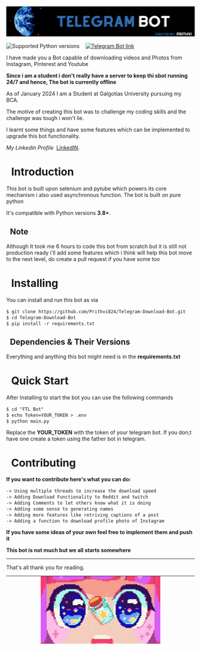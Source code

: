 <br>![python-telegram-bot Logo](https://github.com/Prithvi824/Telegram-Download-Bot/blob/main/github/header.png?raw=true)

![Supported Python versions](https://img.shields.io/pypi/pyversions/python-telegram-bot.svg)
&nbsp;&nbsp;
[![Telegram Bot link](https://img.shields.io/badge/Telegram-bot-blue.svg?logo=telegram)](https://t.me/Media_share_and_download_bot)
&nbsp;&nbsp;


I have made you a Bot capable of downloading videos and Photos from Instagram, Pinterest and Youtube

**Since i am a student i don't really have a server to keep thi sbot running 24/7 and hence, The bot is currently offline**

As of January 2024 I am a Student at Galgotias University pursuing my BCA.

The motive of creating this bot was to challenge my coding skills and the challenge was tough i won't lie.

I learnt some things and have some features which can be implemented to upgrade this bot functionality.

*My Linkedin Profile* &nbsp;[LinkedIN](https://www.linkedin.com/in/prithvi-srivastava-a974092a6).

# &nbsp; Introduction

This bot is built upon selenium and pytube which powers its core mechanism i also used asynchronous function. The bot is built on pure python

It\'s compatible
with Python versions **3.8+**.


## &nbsp; Note

Although It took me 6 hours to code this bot from scratch but it is still not production ready i'll add some features which i think will help this bot move to the next level, do create a pull request if you have some too
# &nbsp; Installing

You can install and run this bot as via

``` shell
$ git clone https://github.com/Prithvi824/Telegram-Download-Bot.git
$ cd Telegram-Download-Bot
$ pip install -r requirements.txt

```

## &nbsp; Dependencies & Their Versions

Everything and anything this bot might need is in the **requirements.txt**

# &nbsp; Quick Start

After Installing to start the bot you can use the following commands
```shell
$ cd "FTL Bot"
$ echo Token=YOUR_TOKEN > .env
$ python main.py
```

Replace the **YOUR_TOKEN** with the token of your telegram bot.
If you don;t have one create a token using the father bot in telegram.

# &nbsp; Contributing

**If you want to contribute here's what you can do:**

```
-> Using multiple threads to increase the download speed
-> Adding Download Functionality to Reddit and twitch
-> Adding Comments to let others know what it is doing
-> Adding some sense to generating names
-> Adding more features like retriving captions of a post
-> Adding a function to download profile photo of Instagram
```

**If you have some ideas of your own feel free to implement them and push it**


**This bot is not much but we all starts somewhere**
___
That's all thank you for reading.
___
<br><div style="text-align: center; margin-top:-45px;">
  ![python-telegram-bot Logo](https://github.com/Prithvi824/Telegram-Download-Bot/blob/main/github/logo.gif?raw=true)
</div>
